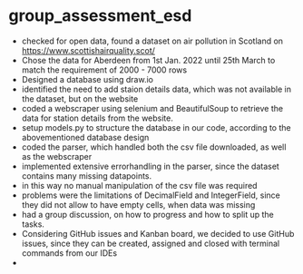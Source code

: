 # group_assessment_esd

- checked for open data, found a dataset on air pollution in Scotland on https://www.scottishairquality.scot/
- Chose the data for Aberdeen from 1st Jan. 2022 until 25th March to match the requirement of 2000 - 7000 rows
- Designed a database using draw.io
- identified the need to add staion details data, which was not available in the dataset, but on the website
- coded a webscraper using selenium and BeautifulSoup to retrieve the data for station details from the website.
- setup models.py to structure the database in our code, according to the abovementioned database design
- coded the parser, which handled both the csv file downloaded, as well as the webscraper
- implemented extensive errorhandling in the parser, since the dataset contains many missing datapoints.
- in this way no manual manipulation of the csv file was required
- problems were the limitations of DecimalField and IntegerField, since they did not allow to have empty cells, when data was missing
- had a group discussion, on how to progress and how to split up the tasks.
- Considering GitHub issues and Kanban board, we decided to use GitHub issues, since they can be created, assigned and closed with terminal commands from our IDEs
- 